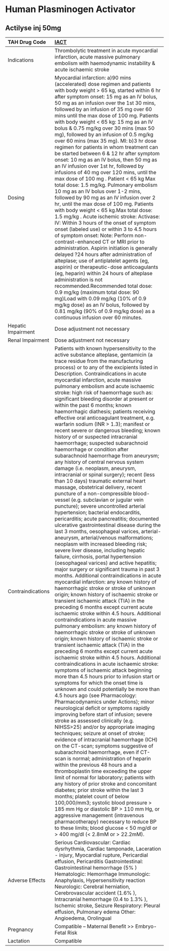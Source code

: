 # Human Plasminogen Activator

## Actilyse inj 50mg

| TAH Drug Code      | [**IACT**](https://www.tahsda.org.tw/drugs/hissearch.php?drug_code=IACT)                                                                                                                                                                                                                                                                                                                                                                                                                                                                                                                                                                                                                                                                                                                                                                                                                                                                                                                                                                                                                                                                                                                                                                                                                                                                                                                                                                                                                                                                                                                                                                                                                                                                                                                                                                                                                                                                                                                                                                                                                                                                                                                                                                                                                                                                                                                                                                                                                                                                                                                                                                                                                                                                                                                                                                                                                                                                                                                                                                                                                                                                                                                                                                                                                    |
|:-------------------|:--------------------------------------------------------------------------------------------------------------------------------------------------------------------------------------------------------------------------------------------------------------------------------------------------------------------------------------------------------------------------------------------------------------------------------------------------------------------------------------------------------------------------------------------------------------------------------------------------------------------------------------------------------------------------------------------------------------------------------------------------------------------------------------------------------------------------------------------------------------------------------------------------------------------------------------------------------------------------------------------------------------------------------------------------------------------------------------------------------------------------------------------------------------------------------------------------------------------------------------------------------------------------------------------------------------------------------------------------------------------------------------------------------------------------------------------------------------------------------------------------------------------------------------------------------------------------------------------------------------------------------------------------------------------------------------------------------------------------------------------------------------------------------------------------------------------------------------------------------------------------------------------------------------------------------------------------------------------------------------------------------------------------------------------------------------------------------------------------------------------------------------------------------------------------------------------------------------------------------------------------------------------------------------------------------------------------------------------------------------------------------------------------------------------------------------------------------------------------------------------------------------------------------------------------------------------------------------------------------------------------------------------------------------------------------------------------------------------------------------------------------------------------------------------------------------------------------------------------------------------------------------------------------------------------------------------------------------------------------------------------------------------------------------------------------------------------------------------------------------------------------------------------------------------------------------------------------------------------------------------------------------------------------------------|
| Indications        | Thrombolytic treatment in acute myocardial infarction, acute massive pulmonary embolism with haemodynamic instability & acute ischaemic stroke                                                                                                                                                                                                                                                                                                                                                                                                                                                                                                                                                                                                                                                                                                                                                                                                                                                                                                                                                                                                                                                                                                                                                                                                                                                                                                                                                                                                                                                                                                                                                                                                                                                                                                                                                                                                                                                                                                                                                                                                                                                                                                                                                                                                                                                                                                                                                                                                                                                                                                                                                                                                                                                                                                                                                                                                                                                                                                                                                                                                                                                                                                                                              |
| Dosing             | Myocardial infarction: a)90 mins (accelerated) dose regimen and patients with body weight > 65 kg, started within 6 hr after symptom onset: 15 mg as an IV bolus, 50 mg as an infusion over the 1st 30 mins, followed by an infusion of 35 mg over 60 mins until the max dose of 100 mg. Patients with body weight < 65 kg: 15 mg as an IV bolus & 0.75 mg/kg over 30 mins (max 50 mg), followed by an infusion of 0.5 mg/kg over 60 mins (max 35 mg). MI: b)3 hr dose regimen for patients in whom treatment can be started between 6 & 12 hr after symptom onset: 10 mg as an IV bolus, then 50 mg as an IV infusion over 1st hr, followed by infusions of 40 mg over 120 mins, until the max dose of 100 mg . Patient < 65 kg Max total dose: 1.5 mg/kg. Pulmonary embolism 10 mg as an IV bolus over 1-2 mins, followed by 90 mg as an IV infusion over 2 hr, until the max dose of 100 mg. Patients with body weight < 65 kg.Max total dose: 1.5 mg/kg . Acute ischemic stroke: Activase: IV: Within 3 hours of the onset of symptom onset (labeled use) or within 3 to 4.5 hours of symptom onset: Note: Perform non-contrast-enhanced CT or MRI prior to administration. Aspirin initiation is generally delayed ?24 hours after administration of alteplase; use of antiplatelet agents (eg, aspirin) or therapeutic-dose anticoagulants (eg, heparin) within 24 hours of alteplase administration is not recommended.Recommended total dose: 0.9 mg/kg (maximum total dose: 90 mg)Load with 0.09 mg/kg (10% of 0.9 mg/kg dose) as an IV bolus, followed by 0.81 mg/kg (90% of 0.9 mg/kg dose) as a continuous infusion over 60 minutes.                                                                                                                                                                                                                                                                                                                                                                                                                                                                                                                                                                                                                                                                                                                                                                                                                                                                                                                                                                                                                                                                                                                                                                                                                                                                                                                                                                                                                                                                                                                                                                                                                                            |
| Hepatic Impairment | Dose adjustment not necessary                                                                                                                                                                                                                                                                                                                                                                                                                                                                                                                                                                                                                                                                                                                                                                                                                                                                                                                                                                                                                                                                                                                                                                                                                                                                                                                                                                                                                                                                                                                                                                                                                                                                                                                                                                                                                                                                                                                                                                                                                                                                                                                                                                                                                                                                                                                                                                                                                                                                                                                                                                                                                                                                                                                                                                                                                                                                                                                                                                                                                                                                                                                                                                                                                                                               |
| Renal Impairment   | Dose adjustment not necessary                                                                                                                                                                                                                                                                                                                                                                                                                                                                                                                                                                                                                                                                                                                                                                                                                                                                                                                                                                                                                                                                                                                                                                                                                                                                                                                                                                                                                                                                                                                                                                                                                                                                                                                                                                                                                                                                                                                                                                                                                                                                                                                                                                                                                                                                                                                                                                                                                                                                                                                                                                                                                                                                                                                                                                                                                                                                                                                                                                                                                                                                                                                                                                                                                                                               |
| Contraindications  | Patients with known hypersensitivity to the active substance alteplase, gentamicin (a trace residue from the manufacturing process) or to any of the excipients listed in Description. Contraindications in acute myocardial infarction, acute massive pulmonary embolism and acute ischaemic stroke: high risk of haemorrhage such as: significant bleeding disorder at present or within the past 6 months; known haemorrhagic diathesis; patients receiving effective oral anticoagulant treatment, e.g. warfarin sodium (INR > 1.3); manifest or recent severe or dangerous bleeding; known history of or suspected intracranial haemorrhage; suspected subarachnoid haemorrhage or condition after subarachnoid haemorrhage from aneurysm; any history of central nervous system damage (i.e. neoplasm, aneurysm, intracranial or spinal surgery); recent (less than 10 days) traumatic external heart massage, obstetrical delivery, recent puncture of a non-compressible blood-vessel (e.g. subclavian or jugular vein puncture); severe uncontrolled arterial hypertension; bacterial endocarditis, pericarditis; acute pancreatitis; documented ulcerative gastrointestinal disease during the last 3 months, oesophageal varices, arterial-aneurysm, arterial/venous malformations; neoplasm with increased bleeding risk; severe liver disease, including hepatic failure, cirrhosis, portal hypertension (oesophageal varices) and active hepatitis; major surgery or significant trauma in past 3 months. Additional contraindications in acute myocardial infarction: any known history of haemorrhagic stroke or stroke of unknown origin; known history of ischaemic stroke or transient ischaemic attack (TIA) in the preceding 6 months except current acute ischaemic stroke within 4.5 hours. Additional contraindications in acute massive pulmonary embolism: any known history of haemorrhagic stroke or stroke of unknown origin; known history of ischaemic stroke or transient ischaemic attack (TIA) in the preceding 6 months except current acute ischaemic stroke within 4.5 hours. Additional contraindications in acute ischaemic stroke: symptoms of ischaemic attack beginning more than 4.5 hours prior to infusion start or symptoms for which the onset time is unknown and could potentially be more than 4.5 hours ago (see Pharmacology: Pharmacodynamics under Actions); minor neurological deficit or symptoms rapidly improving before start of infusion; severe stroke as assessed clinically (e.g. NIHSS>25) and/or by appropriate imaging techniques; seizure at onset of stroke; evidence of intracranial haemorrhage (ICH) on the CT-scan; symptoms suggestive of subarachnoid haemorrhage, even if CT-scan is normal; administration of heparin within the previous 48 hours and a thromboplastin time exceeding the upper limit of normal for laboratory; patients with any history of prior stroke and concomitant diabetes; prior stroke within the last 3 months; platelet count of below 100,000/mm3; systolic blood pressure > 185 mm Hg or diastolic BP > 110 mm Hg, or aggressive management (intravenous pharmacotherapy) necessary to reduce BP to these limits; blood glucose < 50 mg/dl or > 400 mg/dl (< 2.8mM or > 22.2mM). |
| Adverse Effects    | Serious Cardiovascular: Cardiac dysrhythmia, Cardiac tamponade, Laceration - injury, Myocardial rupture, Pericardial effusion, Pericarditis Gastrointestinal: Gastrointestinal hemorrhage (5% ) Hematologic: Hemorrhage Immunologic: Anaphylaxis, Hypersensitivity reaction Neurologic: Cerebral herniation, Cerebrovascular accident (1.6% ), Intracranial hemorrhage (0.4 to 1.3% ), Ischemic stroke, Seizure Respiratory: Pleural effusion, Pulmonary edema Other: Angioedema, Orolingual                                                                                                                                                                                                                                                                                                                                                                                                                                                                                                                                                                                                                                                                                                                                                                                                                                                                                                                                                                                                                                                                                                                                                                                                                                                                                                                                                                                                                                                                                                                                                                                                                                                                                                                                                                                                                                                                                                                                                                                                                                                                                                                                                                                                                                                                                                                                                                                                                                                                                                                                                                                                                                                                                                                                                                                                |
| Pregnancy          | Compatible – Maternal Benefit >> Embryo-Fetal Risk                                                                                                                                                                                                                                                                                                                                                                                                                                                                                                                                                                                                                                                                                                                                                                                                                                                                                                                                                                                                                                                                                                                                                                                                                                                                                                                                                                                                                                                                                                                                                                                                                                                                                                                                                                                                                                                                                                                                                                                                                                                                                                                                                                                                                                                                                                                                                                                                                                                                                                                                                                                                                                                                                                                                                                                                                                                                                                                                                                                                                                                                                                                                                                                                                                          |
| Lactation          | Compatible                                                                                                                                                                                                                                                                                                                                                                                                                                                                                                                                                                                                                                                                                                                                                                                                                                                                                                                                                                                                                                                                                                                                                                                                                                                                                                                                                                                                                                                                                                                                                                                                                                                                                                                                                                                                                                                                                                                                                                                                                                                                                                                                                                                                                                                                                                                                                                                                                                                                                                                                                                                                                                                                                                                                                                                                                                                                                                                                                                                                                                                                                                                                                                                                                                                                                  |

